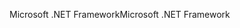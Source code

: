 <span data-ttu-id="1b685-101">Microsoft .NET Framework</span><span class="sxs-lookup"><span data-stu-id="1b685-101">Microsoft .NET Framework</span></span>